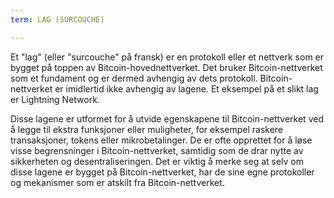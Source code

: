 ```yaml
---
term: LAG (SURCOUCHE)

---
```

Et "lag" (eller "surcouche" på fransk) er en protokoll eller et nettverk som er bygget på toppen av Bitcoin-hovednettverket. Det bruker Bitcoin-nettverket som et fundament og er dermed avhengig av dets protokoll. Bitcoin-nettverket er imidlertid ikke avhengig av lagene. Et eksempel på et slikt lag er Lightning Network.

Disse lagene er utformet for å utvide egenskapene til Bitcoin-nettverket ved å legge til ekstra funksjoner eller muligheter, for eksempel raskere transaksjoner, tokens eller mikrobetalinger. De er ofte opprettet for å løse visse begrensninger i Bitcoin-nettverket, samtidig som de drar nytte av sikkerheten og desentraliseringen. Det er viktig å merke seg at selv om disse lagene er bygget på Bitcoin-nettverket, har de sine egne protokoller og mekanismer som er atskilt fra Bitcoin-nettverket.